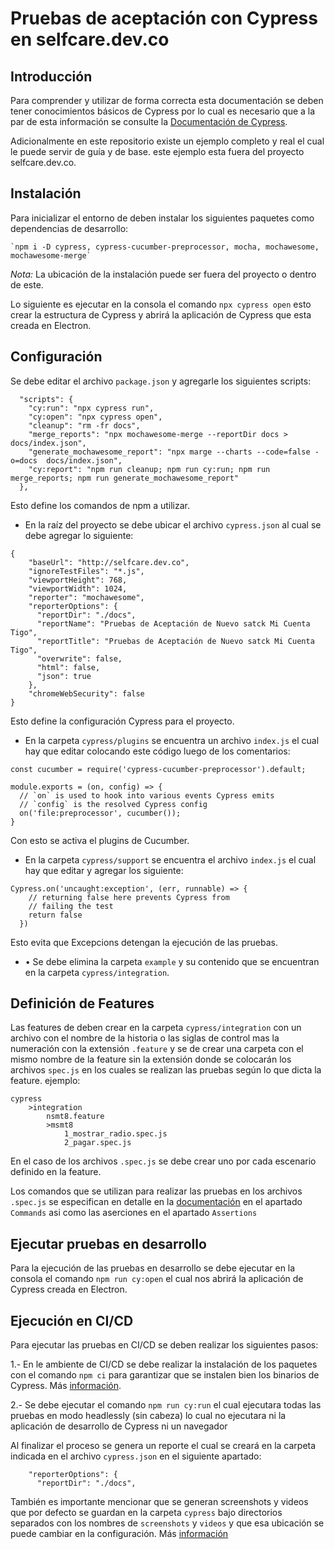 # Pruebas de aceptación con Cypress en selfcare.dev.co

## Introducción

Para comprender y utilizar de forma correcta esta documentación se deben tener conocimientos básicos de Cypress por lo cual es necesario que a la par de esta información se consulte la [Documentación de Cypress](https://docs.cypress.io/).


Adicionalmente en este repositorio existe un ejemplo completo y real el cual le puede servir de guía y de base. este ejemplo esta fuera del proyecto selfcare.dev.co.


## Instalación

Para inicializar el entorno de deben instalar los siguientes paquetes como dependencias de desarrollo:

    `npm i -D cypress, cypress-cucumber-preprocessor, mocha, mochawesome, mochawesome-merge`

*Nota:* La ubicación de la instalación puede ser fuera del proyecto o dentro de este.


Lo siguiente es ejecutar en la consola el comando `npx cypress open` esto crear la estructura de Cypress y abrirá la aplicación de Cypress que esta creada en Electron.

## Configuración

Se debe editar el archivo `package.json` y agregarle los siguientes scripts:

```
  "scripts": {
    "cy:run": "npx cypress run",
    "cy:open": "npx cypress open",
    "cleanup": "rm -fr docs",
    "merge_reports": "npx mochawesome-merge --reportDir docs > docs/index.json",
    "generate_mochawesome_report": "npx marge --charts --code=false -o=docs  docs/index.json",
    "cy:report": "npm run cleanup; npm run cy:run; npm run merge_reports; npm run generate_mochawesome_report"
  },
```
Esto define los comandos de npm a utilizar.

* En la raíz del proyecto se debe ubicar el archivo `cypress.json` al cual se debe agregar lo siguiente:

```
{
    "baseUrl": "http://selfcare.dev.co",
    "ignoreTestFiles": "*.js",
    "viewportHeight": 768,
    "viewportWidth": 1024,
    "reporter": "mochawesome",
    "reporterOptions": {
      "reportDir": "./docs",
      "reportName": "Pruebas de Aceptación de Nuevo satck Mi Cuenta Tigo",
      "reportTitle": "Pruebas de Aceptación de Nuevo satck Mi Cuenta Tigo",
      "overwrite": false,
      "html": false,
      "json": true
    },
    "chromeWebSecurity": false
}
```

Esto define la configuración Cypress para el proyecto.

* En la carpeta `cypress/plugins` se encuentra un archivo `index.js` el cual hay que editar colocando este código luego de los comentarios:

```
const cucumber = require('cypress-cucumber-preprocessor').default;

module.exports = (on, config) => {
  // `on` is used to hook into various events Cypress emits
  // `config` is the resolved Cypress config
  on('file:preprocessor', cucumber());
}
```

Con esto se activa el plugins de Cucumber.

* En la carpeta `cypress/support` se encuentra el archivo `index.js` el cual hay que editar y agregar los siguiente:

```
Cypress.on('uncaught:exception', (err, runnable) => {
    // returning false here prevents Cypress from
    // failing the test
    return false
  })
```
Esto evita que Excepcions detengan la ejecución de las pruebas.

* •	Se debe elimina la carpeta `example` y su contenido que se encuentran en la carpeta `cypress/integration`.

## Definición de Features

Las features de deben crear en la carpeta `cypress/integration` con un archivo con el nombre de la historia o las siglas de control mas la numeración con la extensión `.feature` y se de crear una carpeta con el mismo nombre de la feature sin la extensión donde se colocarán los archivos `spec.js` en los cuales se realizan las pruebas según lo que dicta la feature. ejemplo:

```
cypress
    >integration
        nsmt8.feature
        >msmt8
            1_mostrar_radio.spec.js
            2_pagar.spec.js
```

En el caso de los archivos `.spec.js` se debe crear uno por cada escenario definido en la feature.

Los comandos que se utilizan para realizar las pruebas en los archivos `.spec.js` se especifican en detalle en la  [documentación](https://docs.cypress.io/api/api/table-of-contents.html) en el apartado `Commands`
asi como las aserciones en el apartado `Assertions`


## Ejecutar pruebas en desarrollo

Para la ejecución de las pruebas en desarrollo se debe ejecutar en la consola el comando `npm run cy:open` el cual nos abrirá la aplicación de Cypress creada en Electron.

## Ejecución en CI/CD

Para ejecutar las pruebas en CI/CD se deben realizar los siguientes pasos:

1.- En le ambiente de CI/CD se debe realizar la instalación de los paquetes con el comando `npm ci` para garantizar que se instalen bien los binarios de Cypress. Más [información](https://docs.npmjs.com/cli/ci).

2.- Se debe ejecutar el comando `npm run cy:run` el cual ejecutara todas las pruebas en modo headlessly (sin cabeza) lo cual no ejecutara ni la aplicación de desarrollo de Cypress ni un navegador

Al finalizar el proceso se genera un reporte el cual se creará en la carpeta indicada en el archivo `cypress.json` en el siguiente apartado:

```
    "reporterOptions": {
      "reportDir": "./docs",
```

También es importante mencionar que se generan screenshots y videos que por defecto se guardan en la carpeta `cypress` bajo directorios separados con los nombres de `screenshots` y `videos` y que esa ubicación se puede cambiar en la configuración. Más [información](https://docs.cypress.io/guides/guides/screenshots-and-videos.html#Screenshots)